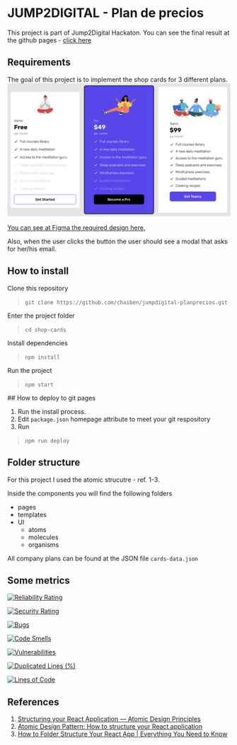 # JUMP2DIGITAL - Plan de precios

This project is part of Jump2Digital Hackaton.
You can see the final result at the github pages - [click here](https://chaiben.github.io/jumpdigital-planprecios/)


## Requirements

The goal of this project is to implement the shop cards for 3 different plans.
![Requirements](./readme_assets/cards-requirement.png)

[You can see at Figma the required design here.](https://www.figma.com/file/8DTsCBsanZ0OEoLdiY1qzW/front_creator?node-id=4%3A194)

Also, when the user clicks the button the user should see a modal that asks for her/his email.

## How to install

Clone this repository
> `git clone https://github.com/chaiben/jumpdigital-planprecios.git`

Enter the project folder
> `cd shop-cards`

Install dependencies
> `npm install`

Run the project
> `npm start`

## How to deploy to git pages
1. Run the install process. 
2. Edit `package.json` homepage attribute to meet your git respository
3. Run
> `npm run deploy` 

## Folder structure
For this project I used the atomic strucutre - ref. 1-3.

Inside the components you will find the following folders
- pages
- templates
- UI
  - atoms
  - molecules
  - organisms

All company plans can be found at the JSON file `cards-data.json`

## Some metrics

[![Reliability Rating](https://sonarcloud.io/api/project_badges/measure?project=chaiben_jumpdigital-planprecios&metric=reliability_rating)](https://sonarcloud.io/summary/new_code?id=chaiben_jumpdigital-planprecios)

[![Security Rating](https://sonarcloud.io/api/project_badges/measure?project=chaiben_jumpdigital-planprecios&metric=security_rating)](https://sonarcloud.io/summary/new_code?id=chaiben_jumpdigital-planprecios)

[![Bugs](https://sonarcloud.io/api/project_badges/measure?project=chaiben_jumpdigital-planprecios&metric=bugs)](https://sonarcloud.io/summary/new_code?id=chaiben_jumpdigital-planprecios)

[![Code Smells](https://sonarcloud.io/api/project_badges/measure?project=chaiben_jumpdigital-planprecios&metric=code_smells)](https://sonarcloud.io/summary/new_code?id=chaiben_jumpdigital-planprecios)

[![Vulnerabilities](https://sonarcloud.io/api/project_badges/measure?project=chaiben_jumpdigital-planprecios&metric=vulnerabilities)](https://sonarcloud.io/summary/new_code?id=chaiben_jumpdigital-planprecios)

[![Duplicated Lines (%)](https://sonarcloud.io/api/project_badges/measure?project=chaiben_jumpdigital-planprecios&metric=duplicated_lines_density)](https://sonarcloud.io/summary/new_code?id=chaiben_jumpdigital-planprecios)

[![Lines of Code](https://sonarcloud.io/api/project_badges/measure?project=chaiben_jumpdigital-planprecios&metric=ncloc)](https://sonarcloud.io/summary/new_code?id=chaiben_jumpdigital-planprecios)


## References
1. [Structuring your React Application — Atomic Design Principles](https://andela.com/insights/structuring-your-react-application-atomic-design-principles/)
2. [Atomic Design Pattern: How to structure your React application](https://medium.com/@janelle.wg/atomic-design-pattern-how-to-structure-your-react-application-2bb4d9ca5f97)
3. [How to Folder Structure Your React App | Everything You Need to Know](https://www.youtube.com/watch?v=uqKoqcO08ho&t=1495s)